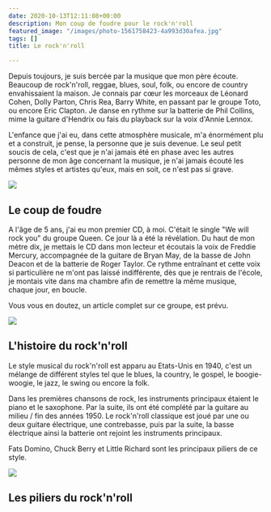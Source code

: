 ```yaml
---
date: 2020-10-13T12:11:08+00:00
description: Mon coup de foudre pour le rock'n'roll
featured_image: "/images/photo-1561758423-4a993d30afea.jpg"
tags: []
title: Le rock'n'roll

---
```

Depuis toujours, je suis bercée par la musique que mon père écoute. Beaucoup de rock'n'roll, reggae, blues, soul, folk, ou encore de country envahissaient la maison. Je connais par cœur les morceaux de Léonard Cohen, Dolly Parton, Chris Rea, Barry White, en passant par le groupe Toto, ou encore Eric Clapton. Je danse en rythme sur la batterie de Phil Collins, mime la guitare d'Hendrix ou fais du playback sur la voix d'Annie Lennox. 

L'enfance que j'ai eu, dans cette atmosphère musicale, m'a énormément plu et a construit, je pense, la personne que je suis devenue. Le seul petit soucis de cela, c'est que je n'ai jamais été en phase avec les autres personne de mon âge concernant la musique, je n'ai jamais écouté les mêmes styles et artistes qu'eux, mais en soit, ce n'est pas si grave.

![](/images/photo-1496293455970-f8581aae0e3b.jpg)

## Le coup de foudre 

A l'âge de 5 ans, j'ai eu mon premier CD, à moi. C'était le single "We will rock you" du groupe Queen. Ce jour là a été la révélation. Du haut de mon mètre dix, je mettais le CD dans mon lecteur et écoutais la voix de Freddie Mercury, accompagnée de la guitare de Bryan May, de la basse de John Deacon et de la batterie de Roger Taylor. Ce rythme entraînant et cette voix si particulière ne m'ont pas laissé indifférente, dès que je rentrais de l'école, je montais vite dans ma chambre afin de remettre la même musique, chaque jour, en boucle. 

Vous vous en doutez, un article complet sur ce groupe, est prévu.

![](/images/photo-1452639443105-5c82ffe4a1da.jpg)

## L'histoire du rock'n'roll

Le style musical du rock'n'roll est apparu au Etats-Unis en 1940, c'est un mélange de différent styles tel que le blues, la country, le gospel, le boogie-woogie, le jazz, le swing ou encore la folk. 

Dans les premières chansons de rock, les instruments principaux étaient le piano et le saxophone. Par la suite, ils ont été complété par la guitare au milieu / fin des années 1950. Le rock'n'roll classique est joué par une ou deux guitare électrique, une contrebasse, puis par la suite, la basse électrique ainsi la batterie ont rejoint les instruments principaux.

Fats Domino, Chuck Berry et Little Richard sont les principaux piliers de ce style.

![](/images/photo-1519892300165-cb5542fb47c7.jpg)

## Les piliers du rock'n'roll